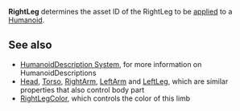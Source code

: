 **RightLeg** determines the asset ID of the RightLeg to be [applied](https://developer.roblox.com/en-us/api-reference/function/Humanoid/ApplyDescription) to a [Humanoid](https://developer.roblox.com/en-us/api-reference/class/Humanoid).

See also
--------

*   [HumanoidDescription System](https://developer.roblox.com/en-us/articles/humanoiddescription-system), for more information on HumanoidDescriptions
*   [Head](https://developer.roblox.com/en-us/api-reference/property/HumanoidDescription/Head), [Torso](https://developer.roblox.com/en-us/api-reference/property/HumanoidDescription/Torso), [RightArm](https://developer.roblox.com/en-us/api-reference/property/HumanoidDescription/RightArm), [LeftArm](https://developer.roblox.com/en-us/api-reference/property/HumanoidDescription/LeftArm) and [LeftLeg](https://developer.roblox.com/en-us/api-reference/property/HumanoidDescription/LeftLeg), which are similar properties that also control body part
*   [RightLegColor](https://developer.roblox.com/en-us/api-reference/property/HumanoidDescription/RightLegColor), which controls the color of this limb